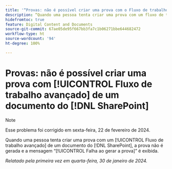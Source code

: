 ```yaml
---
title: '“Provas: não é possível criar uma prova com o Fluxo de trabalho avançado de um documento do SharePoint”'
description: “Quando uma pessoa tenta criar uma prova com um fluxo de trabalho avançado de um documento do SharePoint, a prova não é gerada e uma mensagem informando sobre a falha é exibida.”
hidefromtoc: true
feature: Digital Content and Documents
source-git-commit: 67ae05de95f667bb3fa7c1b06271bbe644682472
workflow-type: ht
source-wordcount: '94'
ht-degree: 100%

---
```



# Provas: não é possível criar uma prova com [!UICONTROL Fluxo de trabalho avançado] de um documento do [!DNL SharePoint]

>[!NOTE]
>
>Esse problema foi corrigido em sexta-feira, 22 de fevereiro de 2024.

Quando uma pessoa tenta criar uma prova com um [!UICONTROL Fluxo de trabalho avançado] de um documento do [!DNL SharePoint], a prova não é gerada e a mensagem “[!UICONTROL Falha ao gerar a prova]” é exibida.

_Relatado pela primeira vez em quarta-feira, 30 de janeiro de 2024._
